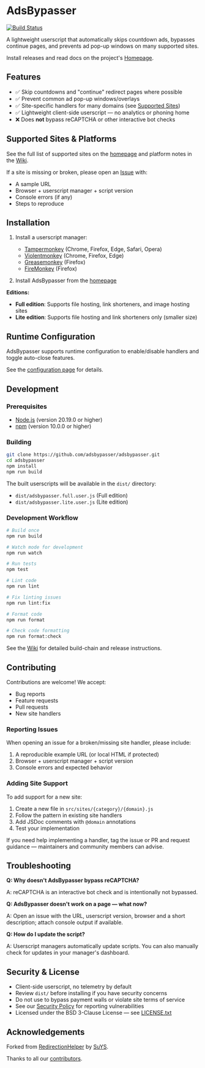 # AdsBypasser

[![Build Status](https://github.com/adsbypasser/adsbypasser/actions/workflows/unit-test.yaml/badge.svg)](https://github.com/adsbypasser/adsbypasser/actions)

A lightweight userscript that automatically skips countdown ads, bypasses continue pages, and prevents ad pop-up windows on many supported sites.

Install releases and read docs on the project's [Homepage](https://adsbypasser.github.io/).

## Features

- ✅ Skip countdowns and "continue" redirect pages where possible
- ✅ Prevent common ad pop-up windows/overlays
- ✅ Site-specific handlers for many domains (see [Supported Sites](https://adsbypasser.github.io/))
- ✅ Lightweight client-side userscript — no analytics or phoning home
- ❌ Does **not** bypass reCAPTCHA or other interactive bot checks

## Supported Sites & Platforms

See the full list of supported sites on the [homepage](https://adsbypasser.github.io/) and platform notes in the [Wiki](https://github.com/adsbypasser/adsbypasser/wiki).

If a site is missing or broken, please open an [Issue](https://github.com/adsbypasser/adsbypasser/issues) with:
- A sample URL
- Browser + userscript manager + script version
- Console errors (if any)
- Steps to reproduce

## Installation

1. Install a userscript manager:
   - [Tampermonkey](https://www.tampermonkey.net/) (Chrome, Firefox, Edge, Safari, Opera)
   - [Violentmonkey](https://violentmonkey.github.io/) (Chrome, Firefox, Edge)
   - [Greasemonkey](https://www.greasespot.net/) (Firefox)
   - [FireMonkey](https://github.com/erosman/firemonkey/) (Firefox)

2. Install AdsBypasser from the [homepage](https://adsbypasser.github.io/)

**Editions:**
- **Full edition**: Supports file hosting, link shorteners, and image hosting sites
- **Lite edition**: Supports file hosting and link shorteners only (smaller size)

## Runtime Configuration

AdsBypasser supports runtime configuration to enable/disable handlers and toggle auto-close features.

See the [configuration page](https://adsbypasser.github.io/configure.html) for details.

## Development

### Prerequisites

- [Node.js](https://nodejs.org/) (version 20.19.0 or higher)
- [npm](https://www.npmjs.com/) (version 10.0.0 or higher)

### Building

```bash
git clone https://github.com/adsbypasser/adsbypasser.git
cd adsbypasser
npm install
npm run build
```

The built userscripts will be available in the `dist/` directory:
- `dist/adsbypasser.full.user.js` (Full edition)
- `dist/adsbypasser.lite.user.js` (Lite edition)

### Development Workflow

```bash
# Build once
npm run build

# Watch mode for development
npm run watch

# Run tests
npm test

# Lint code
npm run lint

# Fix linting issues
npm run lint:fix

# Format code
npm run format

# Check code formatting
npm run format:check
```

See the [Wiki](https://github.com/adsbypasser/adsbypasser/wiki) for detailed build-chain and release instructions.

## Contributing

Contributions are welcome! We accept:
- Bug reports
- Feature requests
- Pull requests
- New site handlers

### Reporting Issues

When opening an issue for a broken/missing site handler, please include:

1. A reproducible example URL (or local HTML if protected)
2. Browser + userscript manager + script version
3. Console errors and expected behavior

### Adding Site Support

To add support for a new site:

1. Create a new file in `src/sites/{category}/{domain}.js`
2. Follow the pattern in existing site handlers
3. Add JSDoc comments with `@domain` annotations
4. Test your implementation

If you need help implementing a handler, tag the issue or PR and request guidance — maintainers and community members can advise.

## Troubleshooting

**Q: Why doesn't AdsBypasser bypass reCAPTCHA?**

A: reCAPTCHA is an interactive bot check and is intentionally not bypassed.

**Q: AdsBypasser doesn't work on a page — what now?**

A: Open an issue with the URL, userscript version, browser and a short description; attach console output if available.

**Q: How do I update the script?**

A: Userscript managers automatically update scripts. You can also manually check for updates in your manager's dashboard.

## Security & License

- Client-side userscript, no telemetry by default
- Review `dist/` before installing if you have security concerns
- Do not use to bypass payment walls or violate site terms of service
- See our [Security Policy](.github/SECURITY.md) for reporting vulnerabilities
- Licensed under the BSD 3-Clause License — see [LICENSE.txt](LICENSE.txt)

## Acknowledgements

Forked from [RedirectionHelper](https://userscripts-mirror.org/scripts/show/69797) by [SuYS](https://userscripts-mirror.org/users/SuYS.html).

Thanks to all our [contributors](https://github.com/adsbypasser/adsbypasser/graphs/contributors).
